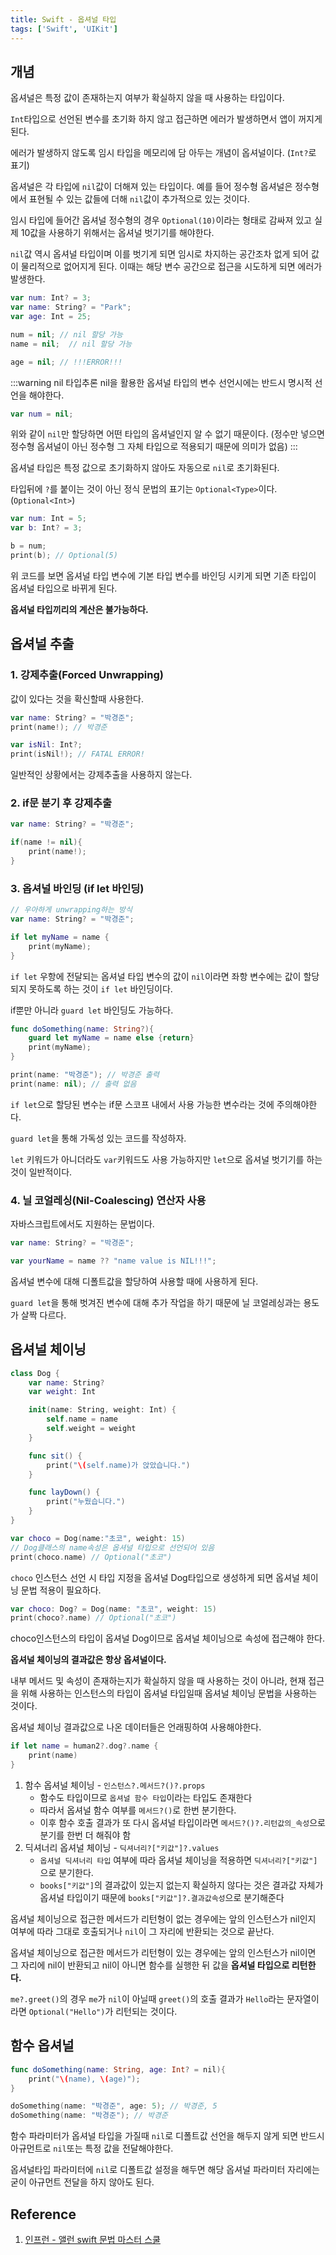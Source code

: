 ```yaml
---
title: Swift - 옵셔널 타입
tags: ['Swift', 'UIKit']
---
```


## 개념

옵셔널은 특정 값이 존재하는지 여부가 확실하지 않을 때 사용하는 타입이다.

`Int`타입으로 선언된 변수를 초기화 하지 않고 접근하면 에러가 발생하면서 앱이 꺼지게 된다.

에러가 발생하지 않도록 임시 타입을 메모리에 담 아두는 개념이 옵셔널이다. (`Int?`로 표기)

옵셔널은 각 타입에 `nil`값이 더해져 있는 타입이다. 예를 들어 정수형 옵셔널은 정수형에서 표현될 수 있는 값들에 더해 `nil`값이 추가적으로 있는 것이다.

임시 타입에 들어간 옵셔널 정수형의 경우 `Optional(10)`이라는 형태로 감싸져 있고 실제 10값을 사용하기 위해서는 옵셔널 벗기기를 해야한다.

`nil`값 역시 옵셔널 타입이며 이를 벗기게 되면 임시로 차지하는 공간조차 없게 되어 값이 물리적으로 없어지게 된다. 이때는 해당 변수 공간으로 접근을 시도하게 되면 에러가 발생한다.

```swift
var num: Int? = 3;
var name: String? = "Park";
var age: Int = 25;

num = nil; // nil 할당 가능
name = nil;  // nil 할당 가능

age = nil; // !!!ERROR!!!
```

:::warning nil 타입추론
nil을 활용한 옵셔널 타입의 변수 선언시에는 반드시 명시적 선언을 해야한다.

```swift
var num = nil;
```

위와 같이 `nil`만 할당하면 어떤 타입의 옵셔널인지 알 수 없기 때문이다. (정수만 넣으면 정수형 옵셔널이 아닌 정수형 그 자체 타입으로 적용되기 때문에 의미가 없음)
:::

옵셔널 타입은 특정 값으로 초기화하지 않아도 자동으로 `nil`로 초기화된다.

타입뒤에 `?`를 붙이는 것이 아닌 정식 문법의 표기는 `Optional<Type>`이다. (`Optional<Int>`)

```swift
var num: Int = 5;
var b: Int? = 3;

b = num;
print(b); // Optional(5)
```

위 코드를 보면 옵셔널 타입 변수에 기본 타입 변수를 바인딩 시키게 되면 기존 타입이 옵셔널 타입으로 바뀌게 된다.

**옵셔널 타입끼리의 계산은 불가능하다.**

## 옵셔널 추출

### 1. 강제추출(Forced Unwrapping)

값이 있다는 것을 확신할때 사용한다.

```swift
var name: String? = "박경준";
print(name!); // 박경준

var isNil: Int?;
print(isNil!); // FATAL ERROR!
```

일반적인 상황에서는 강제추출을 사용하지 않는다.

### 2. if문 분기 후 강제추출

```swift
var name: String? = "박경준";

if(name != nil){
    print(name!);
}
```

### 3. 옵셔널 바인딩 (if let 바인딩)

```swift
// 우아하게 unwrapping하는 방식
var name: String? = "박경준";

if let myName = name {
    print(myName);
}
```

`if let` 우항에 전달되는 옵셔널 타입 변수의 값이 `nil`이라면 좌항 변수에는 값이 할당되지 못하도록 하는 것이 `if let` 바인딩이다.

if뿐만 아니라 `guard let` 바인딩도 가능하다.

```swift
func doSomething(name: String?){
    guard let myName = name else {return}
    print(myName);
}

print(name: "박경준"); // 박경준 출력
print(name: nil); // 출력 없음
```

`if let`으로 할당된 변수는 if문 스코프 내에서 사용 가능한 변수라는 것에 주의해야한다.

`guard let`을 통해 가독성 있는 코드를 작성하자.

`let` 키워드가 아니더라도 `var`키워드도 사용 가능하지만 `let`으로 옵셔널 벗기기를 하는 것이 일반적이다.

### 4. 닐 코얼레싱(Nil-Coalescing) 연산자 사용

자바스크립트에서도 지원하는 문법이다.

```swift
var name: String? = "박경준";

var yourName = name ?? "name value is NIL!!!";
```

옵셔널 변수에 대해 디폴트값을 할당하여 사용할 때에 사용하게 된다.

`guard let`을 통해 벗겨진 변수에 대해 추가 작업을 하기 때문에 닐 코얼레싱과는 용도가 살짝 다르다.

## 옵셔널 체이닝

```swift
class Dog {
    var name: String?
    var weight: Int

    init(name: String, weight: Int) {
        self.name = name
        self.weight = weight
    }

    func sit() {
        print("\(self.name)가 앉았습니다.")
    }

    func layDown() {
        print("누웠습니다.")
    }
}

var choco = Dog(name:"초코", weight: 15)
// Dog클래스의 name속성은 옵셔널 타입으로 선언되어 있음
print(choco.name) // Optional("초코")
```

`choco` 인스턴스 선언 시 타입 지정을 옵셔널 Dog타입으로 생성하게 되면 옵셔널 체이닝 문법 적용이 필요하다.

```swift
var choco: Dog? = Dog(name: "초코", weight: 15)
print(choco?.name) // Optional("초코")
```

choco인스턴스의 타입이 옵셔널 Dog이므로 옵셔널 체이닝으로 속성에 접근해야 한다.

**옵셔널 체이닝의 결과값은 항상 옵셔널이다.**

내부 메서드 및 속성이 존재하는지가 확실하지 않을 때 사용하는 것이 아니라, 현재 접근을 위해 사용하는 인스턴스의 타입이 옵셔널 타입일때 옵셔널 체이닝 문법을 사용하는 것이다.

옵셔널 체이닝 결과값으로 나온 데이터들은 언래핑하여 사용해야한다.

```swift
if let name = human2?.dog?.name {
    print(name)
}
```

1. 함수 옵셔널 체이닝 - `인스턴스?.메서드?()?.props`
    - 함수도 타입이므로 `옵셔널 함수 타입`이라는 타입도 존재한다
    - 따라서 옵셔널 함수 여부를 `메서드?()`로 한번 분기한다.
    - 이후 함수 호출 결과가 또 다시 옵셔널 타입이라면 `메서드?()?.리턴값의_속성`으로 분기를 한번 더 해줘야 함
2. 딕셔너리 옵셔널 체이닝 - `딕셔너리?["키값"]?.values`
    - `옵셔널 딕셔너리 타입` 여부에 따라 옵셔널 체이닝을 적용하면 `딕셔너리?["키값"]`으로 분기한다.
    - `books["키값"]`의 결과값이 있는지 없는지 확실하지 않다는 것은 결과값 자체가 옵셔널 타입이기 때문에 `books["키값"]?.결과값속성`으로 분기해준다

옵셔널 체이닝으로 접근한 메서드가 리턴형이 없는 경우에는 앞의 인스턴스가 nil인지 여부에 따라 그대로 호출되거나 `nil`이 그 자리에 반환되는 것으로 끝난다.

옵셔널 체이닝으로 접근한 메서드가 리턴형이 있는 경우에는 앞의 인스턴스가 nil이면 그 자리에 nil이 반환되고 nil이 아니면 함수를 실행한 뒤 값을 **옵셔널 타입으로 리턴한다.**

`me?.greet()`의 경우 `me`가 `nil`이 아닐때 `greet()`의 호출 결과가 `Hello`라는 문자열이라면 `Optional("Hello")`가 리턴되는 것이다.

## 함수 옵셔널

```swift
func doSomething(name: String, age: Int? = nil){
    print("\(name), \(age)");
}

doSomething(name: "박경준", age: 5); // 박경준, 5
doSomething(name: "박경준"); // 박경준
```

함수 파라미터가 옵셔널 타입을 가질때 `nil`로 디폴트값 선언을 해두지 않게 되면 반드시 아규먼트로 `nil`또는 특정 값을 전달해야한다.

옵셔널타입 파라미터에 `nil`로 디폴트값 설정을 해두면 해당 옵셔널 파라미터 자리에는 굳이 아규먼트 전달을 하지 않아도 된다.

## Reference

1. [인프런 - 앨런 swift 문법 마스터 스쿨](https://www.inflearn.com/course/%EC%8A%A4%EC%9C%84%ED%94%84%ED%8A%B8-%EB%AC%B8%EB%B2%95-%EB%A7%88%EC%8A%A4%ED%84%B0-%EC%8A%A4%EC%BF%A8/dashboard)
